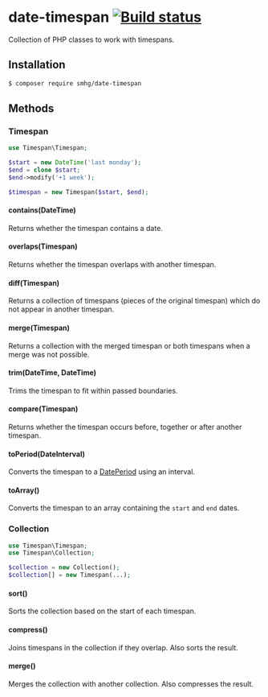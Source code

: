 date-timespan [![Build status](https://api.travis-ci.org/smhg/date-timespan-php.png)](https://travis-ci.org/smhg/date-timespan-php)
=============

Collection of PHP classes to work with timespans.

## Installation
```bash
$ composer require smhg/date-timespan
```

## Methods
### Timespan
```php
use Timespan\Timespan;

$start = new DateTime('last monday');
$end = clone $start;
$end->modify('+1 week');

$timespan = new Timespan($start, $end);
```

#### contains(DateTime)
Returns whether the timespan contains a date.

#### overlaps(Timespan)
Returns whether the timespan overlaps with another timespan.

#### diff(Timespan)
Returns a collection of timespans (pieces of the original timespan) which do not appear in another timespan.

#### merge(Timespan)
Returns a collection with the merged timespan or both timespans when a merge was not possible.

#### trim(DateTime, DateTime)
Trims the timespan to fit within passed boundaries.

#### compare(Timespan)
Returns whether the timespan occurs before, together or after another timespan.

#### toPeriod(DateInterval)
Converts the timespan to a [DatePeriod](http://www.php.net/dateperiod) using an interval.

#### toArray()
Converts the timespan to an array containing the `start` and `end` dates.

### Collection
```php
use Timespan\Timespan;
use Timespan\Collection;

$collection = new Collection();
$collection[] = new Timespan(...);
```
#### sort()
Sorts the collection based on the start of each timespan.

#### compress()
Joins timespans in the collection if they overlap. Also sorts the result.

#### merge()
Merges the collection with another collection. Also compresses the result.
